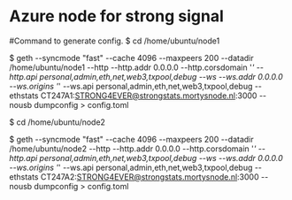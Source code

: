 # Azure node for strong signal

#Command to generate config.
$ cd /home/ubuntu/node1

$ geth --syncmode "fast" --cache 4096 --maxpeers 200 --datadir /home/ubuntu/node1 --http --http.addr 0.0.0.0 --http.corsdomain '*' --http.api personal,admin,eth,net,web3,txpool,debug --ws --ws.addr 0.0.0.0 --ws.origins '*' --ws.api personal,admin,eth,net,web3,txpool,debug --ethstats CT247A1:STRONG4EVER@strongstats.mortysnode.nl:3000 --nousb dumpconfig > config.toml

$ cd /home/ubuntu/node2

$ geth --syncmode "fast" --cache 4096 --maxpeers 200 --datadir /home/ubuntu/node2 --http --http.addr 0.0.0.0 --http.corsdomain '*' --http.api personal,admin,eth,net,web3,txpool,debug --ws --ws.addr 0.0.0.0 --ws.origins '*' --ws.api personal,admin,eth,net,web3,txpool,debug --ethstats CT247A2:STRONG4EVER@strongstats.mortysnode.nl:3000 --nousb dumpconfig > config.toml


